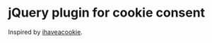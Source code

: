 # jQuery plugin for cookie consent

Inspired by [ihaveacookie](https://github.com/ketanmistry/ihavecookies).